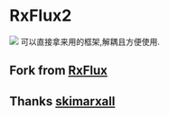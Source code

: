 # RxFlux2
[![](https://jitpack.io/v/coolfire2015/RxFlux2.svg)](https://jitpack.io/#coolfire2015/RxFlux2)
可以直接拿来用的框架,解耦且方便使用.
## Fork from [**RxFlux**](https://github.com/skimarxall/RxFlux)
## Thanks [**skimarxall**](https://github.com/skimarxall)

